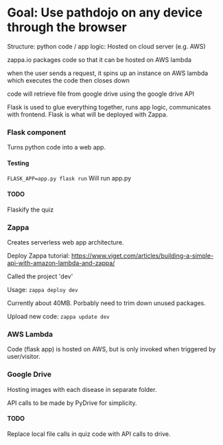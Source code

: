 # Goal: Use pathdojo on any device through the browser

Structure:
python code / app logic: Hosted on cloud server (e.g. AWS)

zappa.io packages code so that it can be hosted on AWS lambda

when the user sends a request, it spins up an instance on AWS lambda which executes the code then closes down

code will retrieve file from google drive using the google drive API

Flask is used to glue everything together, runs app logic, communicates with frontend. Flask is what will be deployed with Zappa.


### Flask component

Turns python code into a web app.

#### Testing

`FLASK_APP=app.py flask run` Will run app.py 

#### TODO

Flaskify the quiz

### Zappa

Creates serverless web app architecture.

Deploy Zappa tutorial: https://www.viget.com/articles/building-a-simple-api-with-amazon-lambda-and-zappa/

Called the project 'dev'

Usage: `zappa deploy dev` 

Currently about 40MB. Porbably need to trim down unused packages.

Upload new code: `zappa update dev`


### AWS Lambda

Code (flask app) is hosted on AWS, but is only invoked when triggered by user/visitor.

### Google Drive

Hosting images with each disease in separate folder.

API calls to be made by PyDrive for simplicity.

#### TODO

Replace local file calls in quiz code with API calls to drive.





